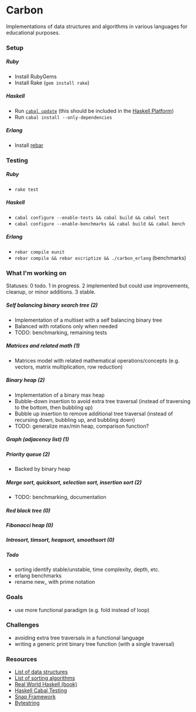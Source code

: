 Carbon
======

Implementations of data structures and algorithms in various languages for educational purposes.

### Setup
##### Ruby
- Install RubyGems
- Install Rake (`gem install rake`)

##### Haskell
- Run [`cabal update`][7] (this should be included in the [Haskell Platform][6])
- Run `cabal install --only-dependencies`

##### Erlang
- Install [rebar][8]

### Testing
##### Ruby
- `rake test`

##### Haskell
- `cabal configure --enable-tests && cabal build && cabal test`
- `cabal configure --enable-benchmarks && cabal build && cabal bench`

##### Erlang
- `rebar compile eunit`
- `rebar compile && rebar escriptize && ./carbon_erlang` (benchmarks)

### What I'm working on
Statuses: 0 todo. 1 in progress. 2 implemented but could use improvements, cleanup, or minor additions. 3 stable.

##### Self balancing binary search tree (2)
- Implementation of a multiset with a self balancing binary tree
- Balanced with rotations only when needed
- TODO: benchmarking, remaining tests

##### Matrices and related math (1)
- Matrices model with related mathematical operations/concepts (e.g. vectors, matrix multiplication, row reduction)

##### Binary heap (2)
- Implementation of a binary max heap
- Bubble-down insertion to avoid extra tree traversal (instead of traversing to the bottom, then bubbling up)
- Bubble up insertion to remove additional tree traversal (instead of recursing down, bubbling up, and bubbling down)
- TODO: generalize max/min heap, comparison function?

##### Graph (adjacency list) (1)

##### Priority queue (2)
- Backed by binary heap

##### Merge sort, quicksort, selection sort, insertion sort (2)
- TODO: benchmarking, documentation

##### Red black tree (0)

##### Fibonacci heap (0)

##### Introsort, timsort, heapsort, smoothsort (0)

##### Todo
- sorting identify stable/unstable, time complexity, depth, etc.
- erlang benchmarks
- rename new_ with prime notation

### Goals
- use more functional paradigm (e.g. fold instead of loop)

### Challenges
- avoiding extra tree traversals in a functional language
- writing a generic print binary tree function (with a single traversal)

### Resources
- [List of data structures][1]
- [List of sorting algorithms][2]
- [Real World Haskell (book)][3]
- [Haskell Cabal Testing][4]
- [Snap Framework][5]
- [Bytestring][9]

[1]: http://en.wikipedia.org/wiki/List_of_data_structures
[2]: http://en.wikipedia.org/wiki/List_of_algorithms#Sequence_Sorting
[3]: http://book.realworldhaskell.org/
[4]: http://www.haskell.org/cabal/users-guide/developing-packages.html
[5]: https://github.com/snapframework/snap-core
[6]: http://www.haskell.org/platform/linux.html
[7]: http://www.haskell.org/haskellwiki/Cabal-Install
[8]: https://github.com/basho/rebar
[9]: https://github.com/ghc/packages-bytestring